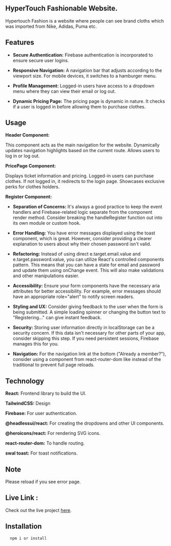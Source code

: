 ## HyperTouch Fashionable Website.

Hypertouch Fashion is a website where people can see brand cloths which was imported from Nike, Adidas, Puma etc. 

## Features

- **Secure Authentication:**  Firebase authentication is incorporated to ensure secure user logins.

- **Responsive Navigation:**  A navigation bar that adjusts according to the viewport size. For mobile devices, it switches to a hamburger menu.

- **Profile Management:**  Logged-in users have access to a dropdown menu where they can view their email or log out.

- **Dynamic Pricing Page:** The pricing page is dynamic in nature. It checks if a user is logged in before allowing them to purchase clothes.


## Usage


**Header Component:**

This component acts as the main navigation for the website.
Dynamically updates navigation highlights based on the current route.
Allows users to log in or log out.

**PricePage Component:**

Displays ticket information and pricing.
Logged-in users can purchase clothes. If not logged in, it redirects to the login page.
Showcases exclusive perks for clothes holders.

**Register Component:**

- **Separation of Concerns:** It's always a good practice to keep the event handlers and Firebase-related logic separate from the component render method. Consider breaking the handleRegister function out into its own module or custom hook.

- **Error Handling:** You have error messages displayed using the toast component, which is great. However, consider providing a clearer explanation to users about why their chosen password isn't valid.

- **Refactoring:** Instead of using direct e.target.email.value and e.target.password.value, you can utilize React's controlled components pattern. This means that you can have a state for email and password and update them using onChange event. This will also make validations and other manipulations easier.

- **Accessibility:** Ensure your form components have the necessary aria attributes for better accessibility. For example, error messages should have an appropriate role="alert" to notify screen readers.

- **Styling and UX:** Consider giving feedback to the user when the form is being submitted. A simple loading spinner or changing the button text to "Registering..." can give instant feedback.

- **Security:** Storing user information directly in localStorage can be a security concern. If this data isn't necessary for other parts of your app, consider skipping this step. If you need persistent sessions, Firebase manages this for you.

- **Navigation:** For the navigation link at the bottom ("Already a member?"), consider using a component from react-router-dom like <Link> instead of the traditional <a> to prevent full page reloads.

## Technology

**React:** Frontend library to build the UI.

**TailwindCSS:** Design

**Firebase:** For user authentication.

**@headlessui/react:** For creating the dropdowns and other UI components.

**@heroicons/react:** For rendering SVG icons.

**react-router-dom:** To handle routing.

**swal toast:** For toast notifications.

## Note
Please reload if you see error page.


## Live Link :
Check out the live project [here](https://hypertouchfashion.netlify.app).








## Installation

```bash
  npm i or install
```


    
